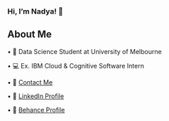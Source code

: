 ### Hi, I’m Nadya! 👋 

## About Me
 •  📜  Data Science Student at University of Melbourne

 •  💻  Ex. IBM Cloud & Cognitive Software Intern
 
 •  📧 [Contact Me](mailto:nadyaaureliah@gmail.com)
 
 •  💼 [LinkedIn Profile](https://www.linkedin.com/in/nadyaaureliah/)

 •  🎨 [Behance Profile](https://www.behance.net/nadyaureliah)
